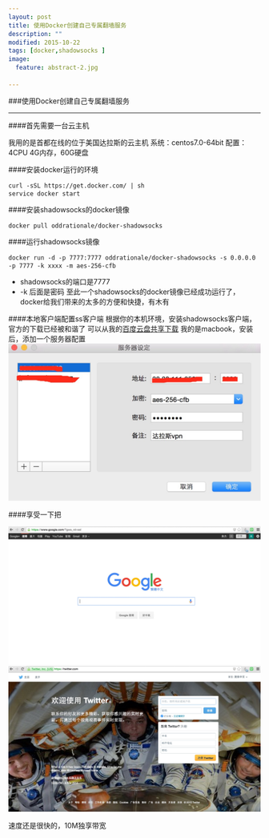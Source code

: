 ```yaml
---
layout: post
title: 使用Docker创建自己专属翻墙服务
description: ""
modified: 2015-10-22
tags: [docker,shadowsocks ]
image:
  feature: abstract-2.jpg

---
```


###使用Docker创建自己专属翻墙服务
- - -


####首先需要一台云主机

我用的是首都在线的位于美国达拉斯的云主机
系统：centos7.0-64bit
配置：4CPU 4G内存，60G硬盘

####安装docker运行的环境

~~~
curl -sSL https://get.docker.com/ | sh
service docker start
~~~

####安装shadowsocks的docker镜像

~~~
docker pull oddrationale/docker-shadowsocks
~~~

####运行shadowsocks镜像

~~~
docker run -d -p 7777:7777 oddrationale/docker-shadowsocks -s 0.0.0.0 -p 7777 -k xxxx -m aes-256-cfb
~~~

* shadowsocks的端口是7777
* -k 后面是密码
至此一个shadowsocks的docker镜像已经成功运行了，docker给我们带来的太多的方便和快捷，有木有

####本地客户端配置ss客户端
根据你的本机环境，安装shadowsocks客户端，官方的下载已经被和谐了
可以从我的[百度云盘共享下载](http://pan.baidu.com/s/1mgJ9i32)
我的是macbook，安装后，添加一个服务器配置
![vpn配置](/images/shadowsocks.png)

####享受一下把

![google](/images/google.png)
![twitter](/images/twitter.png)

速度还是很快的，10M独享带宽
